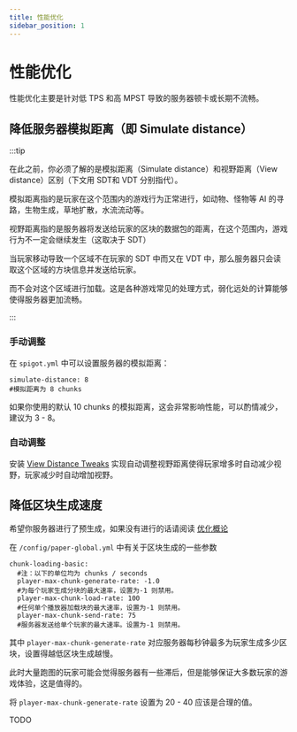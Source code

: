 ```yaml
---
title: 性能优化
sidebar_position: 1
---
```


# 性能优化

性能优化主要是针对低 TPS 和高 MPST 导致的服务器顿卡或长期不流畅。

## 降低服务器模拟距离（即 Simulate distance）

:::tip

在此之前，你必须了解的是模拟距离（Simulate distance）和视野距离（View distance）区别（下文用 SDT和 VDT 分别指代）。

模拟距离指的是玩家在这个范围内的游戏行为正常进行，如动物、怪物等 AI 的寻路，生物生成，草地扩散，水流流动等。

视野距离指的是服务器将发送给玩家的区块的数据包的距离，在这个范围内，游戏行为不一定会继续发生（这取决于 SDT）

当玩家移动导致一个区域不在玩家的 SDT 中而又在 VDT 中，那么服务器只会读取这个区域的方块信息并发送给玩家。

而不会对这个区域进行加载。这是各种游戏常见的处理方式，弱化远处的计算能够使得服务器更加流畅。

:::

### 手动调整

在 `spigot.yml` 中可以设置服务器的模拟距离：

```
simulate-distance: 8
#模拟距离为 8 chunks
```

如果你使用的默认 10 chunks 的模拟距离，这会非常影响性能，可以酌情减少，建议为 3 - 8。

### 自动调整

安装 [View Distance Tweaks](https://www.spigotmc.org/resources/view-distance-tweaks.75164/) 实现自动调整视野距离使得玩家增多时自动减少视野，玩家减少时自动增加视野。

## 降低区块生成速度

希望你服务器进行了预生成，如果没有进行的话请阅读 [优化概论](overview.md)

在 `/config/paper-global.yml` 中有关于区块生成的一些参数

```
chunk-loading-basic:
  #注：以下的单位均为 chunks / seconds
  player-max-chunk-generate-rate: -1.0
  #为每个玩家生成分块的最大速率，设置为-1 则禁用。
  player-max-chunk-load-rate: 100
  #任何单个播放器加载块的最大速率，设置为-1 则禁用。
  player-max-chunk-send-rate: 75
  #服务器发送给单个玩家的最大速率。设置为-1 则禁用。
```

其中 `player-max-chunk-generate-rate` 对应服务器每秒钟最多为玩家生成多少区块，设置得越低区块生成越慢。

此时大量跑图的玩家可能会觉得服务器有一些滞后，但是能够保证大多数玩家的游戏体验，这是值得的。

将 `player-max-chunk-generate-rate` 设置为 20 - 40 应该是合理的值。

TODO